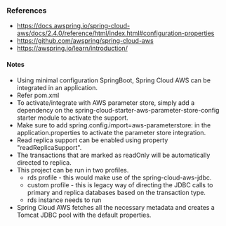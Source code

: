 ### References
- https://docs.awspring.io/spring-cloud-aws/docs/2.4.0/reference/html/index.html#configuration-properties
- https://github.com/awspring/spring-cloud-aws
- https://awspring.io/learn/introduction/


#### Notes
- Using minimal configuration SpringBoot, Spring Cloud AWS can be integrated in an application.
- Refer pom.xml
- To activate/integrate with AWS parameter store, simply add a dependency on the spring-cloud-starter-aws-parameter-store-config starter module to activate the support.
- Make sure to add spring.config.import=aws-parameterstore: in the application.properties to activate the parameter store integration.
- Read replica support can be enabled using property "readReplicaSupport".
- The transactions that are marked as readOnly will be automatically directed to replica.
- This project can be run in two profiles.
	- rds profile - this would make use of the spring-cloud-aws-jdbc.
	- custom profile - this is legacy way of directing the JDBC calls to primary and replica databases based on the transaction type.
	- rds instance needs to run
- Spring Cloud AWS fetches all the necessary metadata and creates a Tomcat JDBC pool with the default properties.